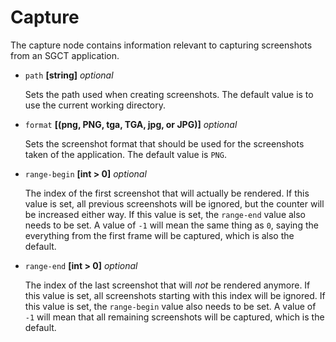 # Capture
The capture node contains information relevant to capturing screenshots from an SGCT application.

- `path` **[string]** _optional_

  Sets the path used when creating screenshots.  The default value is to use the current working directory.

- `format` **[(png, PNG, tga, TGA, jpg, or JPG)]** _optional_

  Sets the screenshot format that should be used for the screenshots taken of the application.  The default value is `PNG`.

- `range-begin` **[int > 0]** _optional_

  The index of the first screenshot that will actually be rendered. If this value is set, all previous screenshots will be ignored, but the counter will be increased either way. If this value is set, the `range-end` value also needs to be set. A value of `-1` will mean the same thing as `0`, saying the everything from the first frame will be captured, which is also the default.

- `range-end` **[int > 0]** _optional_

  The index of the last screenshot that will *not* be rendered anymore. If this value is set, all screenshots starting with this index will be ignored. If this value is set, the `range-begin` value also needs to be set. A value of `-1` will mean that all remaining screenshots will be captured, which is the default.
